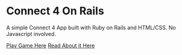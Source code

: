 # Connect 4 On Rails

A simple Connect 4 App built with Ruby on Rails and HTML/CSS. No Javascript involved. 

[Play Game Here](http://rails-connect-four.herokuapp.com/)
[Read About it Here](https://medium.com/@shirleyl/connect-4-from-cli-to-rails-app-fc9cad0d948f)
